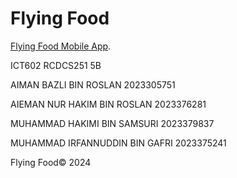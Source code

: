 # Flying Food

[Flying Food Mobile App](https://github.com/FlyingTrowel/flying-food-mobile).

ICT602
RCDCS251 5B

AIMAN BAZLI BIN ROSLAN 2023305751

AIEMAN NUR HAKIM BIN ROSLAN 2023376281

MUHAMMAD HAKIMI BIN SAMSURI 2023379837

MUHAMMAD IRFANNUDDIN BIN GAFRI 2023375241

Flying Food© 2024
